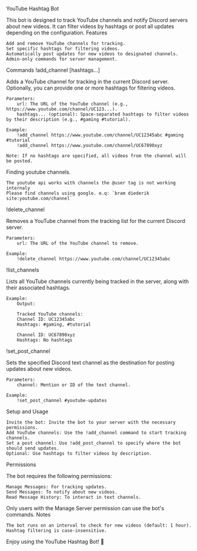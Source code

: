 YouTube Hashtag Bot

This bot is designed to track YouTube channels and notify Discord servers about new videos. It can filter videos by hashtags or post all updates depending on the configuration.
Features

    Add and remove YouTube channels for tracking.
    Set specific hashtags for filtering videos.
    Automatically post updates for new videos to designated channels.
    Admin-only commands for server management.

Commands
!add_channel <url> [hashtags...]

Adds a YouTube channel for tracking in the current Discord server. Optionally, you can provide one or more hashtags for filtering videos.

    Parameters:
        url: The URL of the YouTube channel (e.g., https://www.youtube.com/channel/UC123...).
        hashtags... (optional): Space-separated hashtags to filter videos by their description (e.g., #gaming #tutorial).

    Example:
        !add_channel https://www.youtube.com/channel/UC12345abc #gaming #tutorial
        !add_channel https://www.youtube.com/channel/UC67890xyz

    Note: If no hashtags are specified, all videos from the channel will be posted.



Finding youtube channels. 

    The youtube api works with channels the @user tag is not working internaly
    Please find channels using google. e.q: `bram diederik site:youtube.com/channel`

    
!delete_channel <url>

Removes a YouTube channel from the tracking list for the current Discord server.

    Parameters:
        url: The URL of the YouTube channel to remove.

    Example:
        !delete_channel https://www.youtube.com/channel/UC12345abc

!list_channels

Lists all YouTube channels currently being tracked in the server, along with their associated hashtags.

    Example:
        Output:

        Tracked YouTube channels:
        Channel ID: UC12345abc
        Hashtags: #gaming, #tutorial

        Channel ID: UC67890xyz
        Hashtags: No hashtags

!set_post_channel <channel>

Sets the specified Discord text channel as the destination for posting updates about new videos.

    Parameters:
        channel: Mention or ID of the text channel.

    Example:
        !set_post_channel #youtube-updates

Setup and Usage

    Invite the bot: Invite the bot to your server with the necessary permissions.
    Add YouTube channels: Use the !add_channel command to start tracking channels.
    Set a post channel: Use !add_post_channel to specify where the bot should send updates.
    Optional: Use hashtags to filter videos by description.

Permissions

The bot requires the following permissions:

    Manage Messages: For tracking updates.
    Send Messages: To notify about new videos.
    Read Message History: To interact in text channels.

Only users with the Manage Server permission can use the bot's commands.
Notes

    The bot runs on an interval to check for new videos (default: 1 hour).
    Hashtag filtering is case-insensitive.

    

Enjoy using the YouTube Hashtag Bot! 🎥
